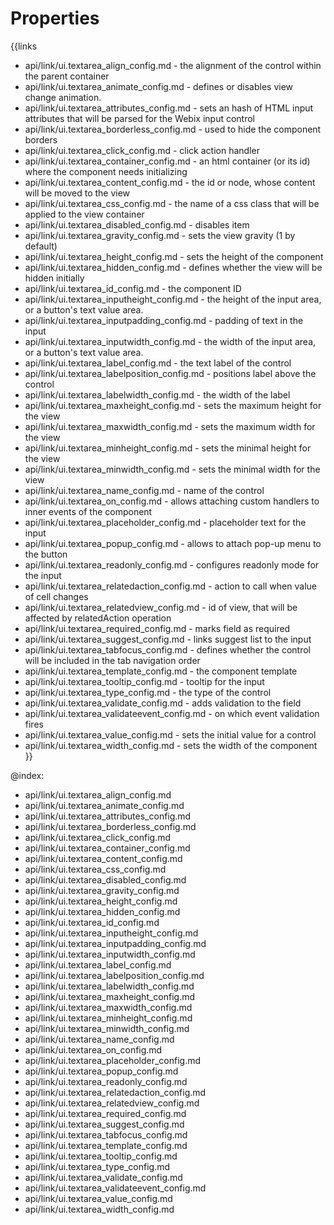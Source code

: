 
Properties
==========

{{links
- api/link/ui.textarea_align_config.md - the alignment of the control within the parent container
- api/link/ui.textarea_animate_config.md - defines or disables view change animation.
- api/link/ui.textarea_attributes_config.md - sets an hash of HTML input attributes that will be parsed for the Webix input control
- api/link/ui.textarea_borderless_config.md - used to hide the component borders
- api/link/ui.textarea_click_config.md - click action handler
- api/link/ui.textarea_container_config.md - an html container (or its id) where the component needs initializing
- api/link/ui.textarea_content_config.md - the id or node, whose content will be moved to the view
- api/link/ui.textarea_css_config.md - the name of a css class that will be applied to the view container
- api/link/ui.textarea_disabled_config.md - disables item
- api/link/ui.textarea_gravity_config.md - sets the view gravity (1 by default)
- api/link/ui.textarea_height_config.md - sets the height of the component
- api/link/ui.textarea_hidden_config.md - defines whether the view will be hidden initially
- api/link/ui.textarea_id_config.md - the component ID
- api/link/ui.textarea_inputheight_config.md - the height of the input area, or a button's text value area.
- api/link/ui.textarea_inputpadding_config.md - padding of text in the input
- api/link/ui.textarea_inputwidth_config.md - the width of the input area, or a button's text value area.
- api/link/ui.textarea_label_config.md - the text label of the control
- api/link/ui.textarea_labelposition_config.md - positions label above the control
- api/link/ui.textarea_labelwidth_config.md - the width of the label
- api/link/ui.textarea_maxheight_config.md - sets the maximum height for the view
- api/link/ui.textarea_maxwidth_config.md - sets the maximum width for the view
- api/link/ui.textarea_minheight_config.md - sets the minimal height for the view
- api/link/ui.textarea_minwidth_config.md - sets the minimal width for the view
- api/link/ui.textarea_name_config.md - name of the control
- api/link/ui.textarea_on_config.md - allows attaching custom handlers to inner events of the component
- api/link/ui.textarea_placeholder_config.md - placeholder text for the input
- api/link/ui.textarea_popup_config.md - allows to attach pop-up menu to the button
- api/link/ui.textarea_readonly_config.md - configures readonly mode for the input
- api/link/ui.textarea_relatedaction_config.md - action to call when value of cell changes
- api/link/ui.textarea_relatedview_config.md - id of view, that will be affected by relatedAction operation
- api/link/ui.textarea_required_config.md - marks field as required
- api/link/ui.textarea_suggest_config.md - links suggest list to the input
- api/link/ui.textarea_tabfocus_config.md - defines whether the control will be included in the tab navigation order
- api/link/ui.textarea_template_config.md - the component template
- api/link/ui.textarea_tooltip_config.md - tooltip for the input
- api/link/ui.textarea_type_config.md - the type of the control
- api/link/ui.textarea_validate_config.md - adds validation to the field
- api/link/ui.textarea_validateevent_config.md - on which event validation fires
- api/link/ui.textarea_value_config.md - sets the initial value for a control
- api/link/ui.textarea_width_config.md - sets the width of the component
}}

@index:
- api/link/ui.textarea_align_config.md
- api/link/ui.textarea_animate_config.md
- api/link/ui.textarea_attributes_config.md
- api/link/ui.textarea_borderless_config.md
- api/link/ui.textarea_click_config.md
- api/link/ui.textarea_container_config.md
- api/link/ui.textarea_content_config.md
- api/link/ui.textarea_css_config.md
- api/link/ui.textarea_disabled_config.md
- api/link/ui.textarea_gravity_config.md
- api/link/ui.textarea_height_config.md
- api/link/ui.textarea_hidden_config.md
- api/link/ui.textarea_id_config.md
- api/link/ui.textarea_inputheight_config.md
- api/link/ui.textarea_inputpadding_config.md
- api/link/ui.textarea_inputwidth_config.md
- api/link/ui.textarea_label_config.md
- api/link/ui.textarea_labelposition_config.md
- api/link/ui.textarea_labelwidth_config.md
- api/link/ui.textarea_maxheight_config.md
- api/link/ui.textarea_maxwidth_config.md
- api/link/ui.textarea_minheight_config.md
- api/link/ui.textarea_minwidth_config.md
- api/link/ui.textarea_name_config.md
- api/link/ui.textarea_on_config.md
- api/link/ui.textarea_placeholder_config.md
- api/link/ui.textarea_popup_config.md
- api/link/ui.textarea_readonly_config.md
- api/link/ui.textarea_relatedaction_config.md
- api/link/ui.textarea_relatedview_config.md
- api/link/ui.textarea_required_config.md
- api/link/ui.textarea_suggest_config.md
- api/link/ui.textarea_tabfocus_config.md
- api/link/ui.textarea_template_config.md
- api/link/ui.textarea_tooltip_config.md
- api/link/ui.textarea_type_config.md
- api/link/ui.textarea_validate_config.md
- api/link/ui.textarea_validateevent_config.md
- api/link/ui.textarea_value_config.md
- api/link/ui.textarea_width_config.md

